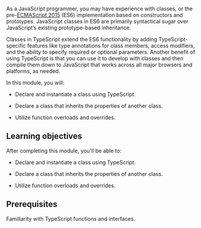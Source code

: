 As a JavaScript programmer, you may have experience with classes, or the pre-[ECMAScript 2015](https://www.ecma-international.org/ecma-262/6.0/) (ES6) implementation based on constructors and prototypes. JavaScript classes in ES6 are primarily syntactical sugar over JavaScript’s existing prototype-based inheritance.

Classes in TypeScript extend the ES6 functionality by adding TypeScript-specific features like type annotations for class members, access modifiers, and the ability to specify required or optional parameters. Another benefit of using TypeScript is that you can use it to develop with classes and then compile them down to JavaScript that works across all major browsers and platforms, as needed.

In this module, you will:

- Declare and instantiate a class using TypeScript.

- Declare a class that inherits the properties of another class.

- Utilize function overloads and overrides.

## Learning objectives

After completing this module, you'll be able to:

- Declare and instantiate a class using TypeScript.

- Declare a class that inherits the properties of another class.

- Utilize function overloads and overrides.

## Prerequisites

Familiarity with TypeScript functions and interfaces.

